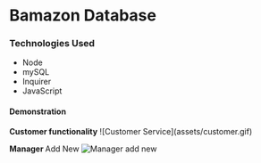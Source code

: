 
<h1>Bamazon Database</h1>
<h3>Technologies Used</h3>
<ul>
    <li>Node</li>
    <li>mySQL</li>
    <li>Inquirer</li>
    <li>JavaScript</li>
</ul>
<h4>Demonstration</h4>
<strong>Customer functionality</strong>
![Customer Service](assets/customer.gif)

<strong>Manager </strong>Add New
![Manager add new](assets/manager-add-new.gif)

<strong></strong>

<strong></strong>

<strong></strong>